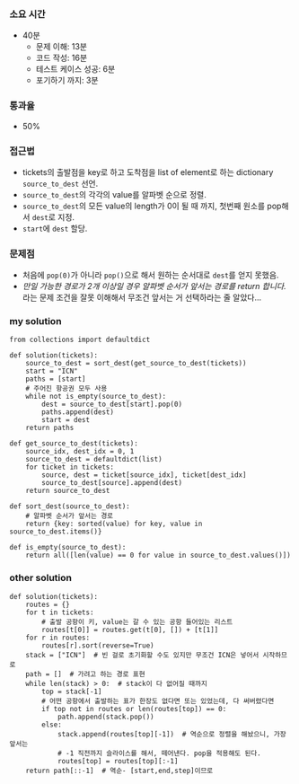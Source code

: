 ### 소요 시간
- 40분
    - 문제 이해: 13분
    - 코드 작성: 16분
    - 테스트 케이스 성공: 6분
    - 포기하기 까지: 3분

### 통과율
- 50%

### 접근법
- tickets의 출발점을 key로 하고 도착점을 list of element로 하는 dictionary `source_to_dest` 선언.
- `source_to_dest`의 각각의 value를 알파벳 순으로 정렬.
- `source_to_dest`의 모든 value의 length가 0이 될 때 까지, 첫번째 원소를 pop해서 `dest`로 지정.
- `start`에 `dest` 할당.

### 문제점
- 처음에 `pop(0)`가 아니라 `pop()`으로 해서 원하는 순서대로 `dest`를 얻지 못했음.
- *만일 가능한 경로가 2개 이상일 경우 알파벳 순서가 앞서는 경로를 return 합니다.* 라는 문제 조건을 잘못 이해해서 무조건 앞서는 거 선택하라는 줄 알았다...

### my solution
```
from collections import defaultdict

def solution(tickets):
    source_to_dest = sort_dest(get_source_to_dest(tickets))
    start = "ICN"
    paths = [start]
    # 주어진 항공권 모두 사용
    while not is_empty(source_to_dest):
        dest = source_to_dest[start].pop(0)
        paths.append(dest)
        start = dest
    return paths

def get_source_to_dest(tickets):
    source_idx, dest_idx = 0, 1
    source_to_dest = defaultdict(list)
    for ticket in tickets:
        source, dest = ticket[source_idx], ticket[dest_idx]
        source_to_dest[source].append(dest)
    return source_to_dest

def sort_dest(source_to_dest):
    # 알파벳 순서가 앞서는 경로
    return {key: sorted(value) for key, value in source_to_dest.items()}

def is_empty(source_to_dest):
    return all([len(value) == 0 for value in source_to_dest.values()])
```

### other solution
```
def solution(tickets):
    routes = {}
    for t in tickets:
        # 출발 공항이 키, value는 갈 수 있는 공항 들어있는 리스트
        routes[t[0]] = routes.get(t[0], []) + [t[1]]
    for r in routes:
        routes[r].sort(reverse=True)
    stack = ["ICN"]  # 빈 걸로 초기화할 수도 있지만 무조건 ICN은 넣어서 시작하므로
    path = []  # 가려고 하는 경로 표현
    while len(stack) > 0:  # stack이 다 없어질 때까지
        top = stack[-1]
        # 어떤 공항에서 출발하는 표가 한장도 없다면 또는 있었는데, 다 써버렸다면
        if top not in routes or len(routes[top]) == 0:
            path.append(stack.pop())
        else:
            stack.append(routes[top][-1])  # 역순으로 정렬을 해놨으니, 가장 앞서는
            # -1 직전까지 슬라이스를 해서, 떼어낸다. pop을 적용해도 된다.
            routes[top] = routes[top][:-1]
    return path[::-1]  # 역순- [start,end,step]이므로
```